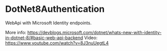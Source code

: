 # DotNet8Authentication
WebApi with Microsoft Identity endpoints.

More info:
https://devblogs.microsoft.com/dotnet/whats-new-with-identity-in-dotnet-8/#basic-web-api-backend
Video: https://www.youtube.com/watch?v=8J3nuUegtL4
